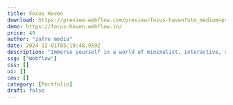 ```yaml
---
title: Focus Haven
download: https://preview.webflow.com/preview/focus-haven?utm_medium=preview_link&utm_source=designer&utm_content=focus-haven&preview=e0bc2067c393548dc96504519b0f59c9&workflow=preview
demo: https://focus-haven.webflow.io/
price: 49
author: "zafre media"
date: 2024-12-01T05:19:48.959Z
description: "Immerse yourself in a world of minimalist, interactive, and captivating photography. Explore now!"
ssg: ["Webflow"]
css: []
ui: []
cms: []
category: [Portfolio]
draft: false
---
```

